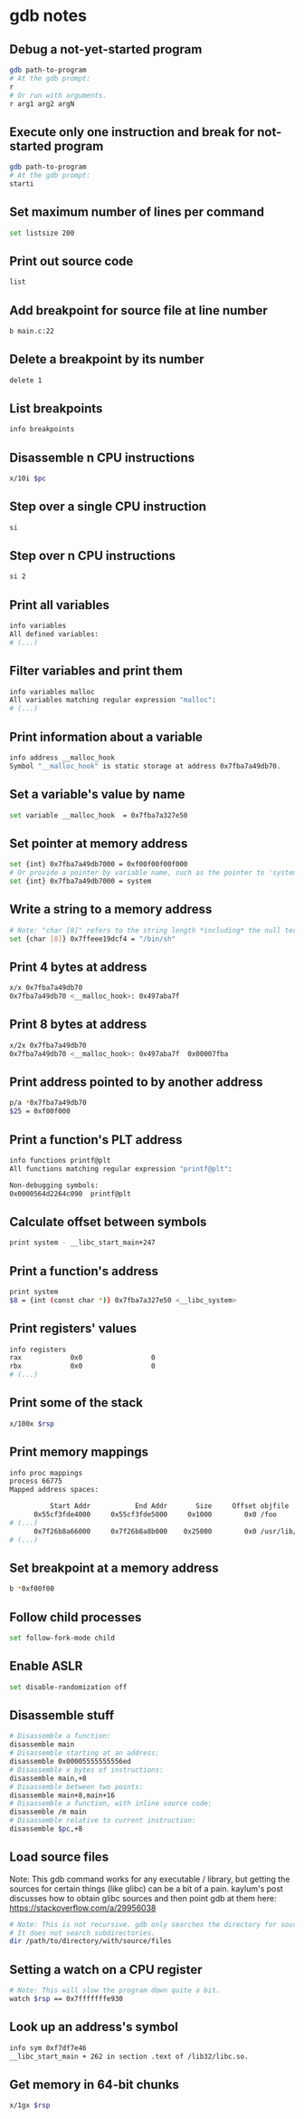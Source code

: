 # gdb notes

## Debug a not-yet-started program

```sh
gdb path-to-program
# At the gdb prompt:
r
# Or run with arguments.
r arg1 arg2 argN
```

## Execute only one instruction and break for not-started program

```sh
gdb path-to-program
# At the gdb prompt:
starti
```

## Set maximum number of lines per command

```sh
set listsize 200
```

## Print out source code

```sh
list
```

## Add breakpoint for source file at line number

```sh
b main.c:22
```

## Delete a breakpoint by its number

```sh
delete 1
```

## List breakpoints

```sh
info breakpoints
```

## Disassemble n CPU instructions

```sh
x/10i $pc
```

## Step over a single CPU instruction

```sh
si
```

## Step over n CPU instructions

```sh
si 2
```

## Print all variables

```sh
info variables
All defined variables:
# (...)
```

## Filter variables and print them

```sh
info variables malloc
All variables matching regular expression "malloc":
# (...)
```

## Print information about a variable

```sh
info address __malloc_hook 
Symbol "__malloc_hook" is static storage at address 0x7fba7a49db70.
```

## Set a variable's value by name

```sh
set variable __malloc_hook  = 0x7fba7a327e50
```

## Set pointer at memory address

```sh
set {int} 0x7fba7a49db7000 = 0xf00f00f00f000
# Or provide a pointer by variable name, such as the pointer to 'system()':
set {int} 0x7fba7a49db7000 = system
```

## Write a string to a memory address

```sh
# Note: "char [8]" refers to the string length *including* the null terminator.
set {char [8]} 0x7ffeee19dcf4 = "/bin/sh"
```

## Print 4 bytes at address

```sh
x/x 0x7fba7a49db70
0x7fba7a49db70 <__malloc_hook>:	0x497aba7f
```

## Print 8 bytes at address

```sh
x/2x 0x7fba7a49db70
0x7fba7a49db70 <__malloc_hook>:	0x497aba7f	0x00007fba
```

## Print address pointed to by another address

```sh
p/a *0x7fba7a49db70
$25 = 0xf00f000
```

## Print a function's PLT address

```sh
info functions printf@plt
All functions matching regular expression "printf@plt":

Non-debugging symbols:
0x0000564d2264c090  printf@plt
```

## Calculate offset between symbols

```sh
print system - __libc_start_main+247
```

## Print a function's address

```sh
print system
$8 = {int (const char *)} 0x7fba7a327e50 <__libc_system>
```

## Print registers' values

```sh
info registers 
rax            0x0                 0
rbx            0x0                 0
# (...)
```

## Print some of the stack

```sh
x/100x $rsp
```

## Print memory mappings

```sh
info proc mappings
process 66775
Mapped address spaces:

          Start Addr           End Addr       Size     Offset objfile
      0x55cf3fde4000     0x55cf3fde5000     0x1000        0x0 /foo
# (...)
      0x7f26b8a66000     0x7f26b8a8b000    0x25000        0x0 /usr/lib/x86_64-linux-gnu/libc-2.31.so
# (...)
```

## Set breakpoint at a memory address

```sh
b *0xf00f00
```

## Follow child processes

```sh
set follow-fork-mode child
```

## Enable ASLR

```sh
set disable-randomization off
```

## Disassemble stuff

```sh
# Disassemble a function:
disassemble main
# Disassemble starting at an address:
disassemble 0x00005555555556ed
# Disassemble x bytes of instructions:
disassemble main,+8
# Disassemble between two points:
disassemble main+8,main+16
# Disassemble a function, with inline source code:
disassemble /m main
# Disassemble relative to current instruction:
disassemble $pc,+8
```

## Load source files

Note: This gdb command works for any executable / library, but getting the
sources for certain things (like glibc) can be a bit of a pain.
kaylum's post discusses how to obtain glibc sources and then point gdb
at them here: https://stackoverflow.com/a/29956038

```sh
# Note: This is not recursive. gdb only searches the directory for source files.
# It does not search subdirectories.
dir /path/to/directory/with/source/files
```

## Setting a watch on a CPU register

```sh
# Note: This will slow the program down quite a bit.
watch $rsp == 0x7fffffffe930
```

## Look up an address's symbol

```sh
info sym 0xf7df7e46
__libc_start_main + 262 in section .text of /lib32/libc.so.
```

## Get memory in 64-bit chunks

```sh
x/1gx $rsp
```
